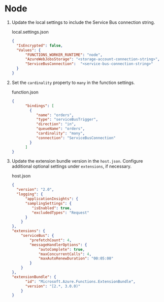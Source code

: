 # Node

1. Update the local settings to include the Service Bus connection string.

    local.settings.json

    ```json
    {
      "IsEncrypted": false,
      "Values": {
          "FUNCTIONS_WORKER_RUNTIME": "node",
          "AzureWebJobsStorage": "<storage-account-connection-string>",
          "ServiceBusConnection":  "<service-bus-connection-string>"
      }
    }
    ```

2. Set the `cardinality` property to `many` in the function settings.

    function.json

    ```json
    {
          "bindings": [
            {
               "name": "orders",
               "type": "serviceBusTrigger",
               "direction": "in",
               "queueName": "orders",
               "cardinality": "many",
               "connection": "ServiceBusConnection"
            }
          ]
    }
    ```

3. Update the extension bundle version in the `host.json`. Configure additional optional settings under `extensions`, if necessary.

    host.json

    ```json
    {
      "version": "2.0",  
      "logging": {
          "applicationInsights": {
          "samplingSettings": {
             "isEnabled": true,
             "excludedTypes": "Request"
          }
        }
    },
    "extensions": {
        "serviceBus": {
            "prefetchCount": 4,
            "messageHandlerOptions": {
                "autoComplete": true,
                "maxConcurrentCalls": 4,
                "maxAutoRenewDuration": "00:05:00"
            }
        }
    },
    "extensionBundle": {
          "id": "Microsoft.Azure.Functions.ExtensionBundle",
          "version": "[2.*, 3.0.0)"
        }
    }
    ```
